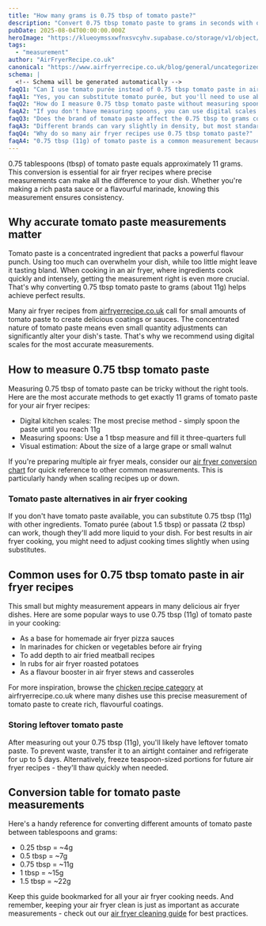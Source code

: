 ```yaml
---
title: "How many grams is 0.75 tbsp of tomato paste?"
description: "Convert 0.75 tbsp tomato paste to grams in seconds with our easy guide. Perfect for air fryer recipes!"
pubDate: 2025-08-04T00:00:00.000Z
heroImage: "https://klueoymssxwfnxsvcyhv.supabase.co/storage/v1/object/public/Shmucket/how-many-grams-is-0-75-tbsp-tomato-paste.webp"
tags:
  - "measurement"
author: "AirFryerRecipe.co.uk"
canonical: "https://www.airfryerrecipe.co.uk/blog/general/uncategorized/how-many-grams-is-0-75-tbsp-tomato-paste"
schema: |
  <!-- Schema will be generated automatically -->
faqQ1: "Can I use tomato purée instead of 0.75 tbsp tomato paste in air fryer recipes?"
faqA1: "Yes, you can substitute tomato purée, but you'll need to use about 1.5 tablespoons to match the flavour intensity of 0.75 tbsp (11g) tomato paste. Be aware that purée contains more water, so you may need to adjust cooking times slightly in your air fryer to account for the extra moisture."
faqQ2: "How do I measure 0.75 tbsp tomato paste without measuring spoons?"
faqA2: "If you don't have measuring spoons, you can use digital scales to weigh out 11 grams of tomato paste. Alternatively, visually estimate about three-quarters of a standard tablespoon (a level tablespoon filled to about 75% capacity). Another method is to use the size comparison - 0.75 tbsp is roughly the volume of a large grape."
faqQ3: "Does the brand of tomato paste affect the 0.75 tbsp to grams conversion?"
faqA3: "Different brands can vary slightly in density, but most standard tomato pastes will be very close to 11 grams for 0.75 tbsp. For absolute precision in air fryer cooking, especially with expensive ingredients, it's always best to weigh your tomato paste rather than relying solely on volume measurements."
faqQ4: "Why do so many air fryer recipes use 0.75 tbsp tomato paste?"
faqA4: "0.75 tbsp (11g) of tomato paste is a common measurement because it provides enough concentrated flavour to enhance dishes without overwhelming them. In air fryer cooking, where ingredients cook quickly and intensely, this amount perfectly balances flavour while avoiding excess moisture that could prevent proper crisping."
---
```

<p>0.75 tablespoons (tbsp) of tomato paste equals approximately 11 grams. This conversion is essential for air fryer recipes where precise measurements can make all the difference to your dish. Whether you're making a rich pasta sauce or a flavourful marinade, knowing this measurement ensures consistency.</p>

<h2>Why accurate tomato paste measurements matter</h2>
<p>Tomato paste is a concentrated ingredient that packs a powerful flavour punch. Using too much can overwhelm your dish, while too little might leave it tasting bland. When cooking in an air fryer, where ingredients cook quickly and intensely, getting the measurement right is even more crucial. That's why converting 0.75 tbsp tomato paste to grams (about 11g) helps achieve perfect results.</p>
<p>Many air fryer recipes from <a href=https://www.airfryerrecipe.co.uk/recipes>airfryerrecipe.co.uk</a> call for small amounts of tomato paste to create delicious coatings or sauces. The concentrated nature of tomato paste means even small quantity adjustments can significantly alter your dish's taste. That's why we recommend using digital scales for the most accurate measurements.</p>

<h2>How to measure 0.75 tbsp tomato paste</h2>
<p>Measuring 0.75 tbsp of tomato paste can be tricky without the right tools. Here are the most accurate methods to get exactly 11 grams of tomato paste for your air fryer recipes:</p>
<ul>
<li>Digital kitchen scales: The most precise method - simply spoon the paste until you reach 11g</li>
<li>Measuring spoons: Use a 1 tbsp measure and fill it three-quarters full</li>
<li>Visual estimation: About the size of a large grape or small walnut</li>
</ul>
<p>If you're preparing multiple air fryer meals, consider our <a href=https://www.airfryerrecipe.co.uk/air-fryer-conversion-chart>air fryer conversion chart</a> for quick reference to other common measurements. This is particularly handy when scaling recipes up or down.</p>

<h3>Tomato paste alternatives in air fryer cooking</h3>
<p>If you don't have tomato paste available, you can substitute 0.75 tbsp (11g) with other ingredients. Tomato purée (about 1.5 tbsp) or passata (2 tbsp) can work, though they'll add more liquid to your dish. For best results in air fryer cooking, you might need to adjust cooking times slightly when using substitutes.</p>

<h2>Common uses for 0.75 tbsp tomato paste in air fryer recipes</h2>
<p>This small but mighty measurement appears in many delicious air fryer dishes. Here are some popular ways to use 0.75 tbsp (11g) of tomato paste in your cooking:</p>
<ul>
<li>As a base for homemade air fryer pizza sauces</li>
<li>In marinades for chicken or vegetables before air frying</li>
<li>To add depth to air fried meatball recipes</li>
<li>In rubs for air fryer roasted potatoes</li>
<li>As a flavour booster in air fryer stews and casseroles</li>
</ul>
<p>For more inspiration, browse the <a href=https://www.airfryerrecipe.co.uk/recipe-category/chicken>chicken recipe category</a> at airfryerrecipe.co.uk where many dishes use this precise measurement of tomato paste to create rich, flavourful coatings.</p>

<h3>Storing leftover tomato paste</h3>
<p>After measuring out your 0.75 tbsp (11g), you'll likely have leftover tomato paste. To prevent waste, transfer it to an airtight container and refrigerate for up to 5 days. Alternatively, freeze teaspoon-sized portions for future air fryer recipes - they'll thaw quickly when needed.</p>

<h2>Conversion table for tomato paste measurements</h2>
<p>Here's a handy reference for converting different amounts of tomato paste between tablespoons and grams:</p>
<ul>
<li>0.25 tbsp = ~4g</li>
<li>0.5 tbsp = ~7g</li>
<li>0.75 tbsp = ~11g</li>
<li>1 tbsp = ~15g</li>
<li>1.5 tbsp = ~22g</li>
</ul>
<p>Keep this guide bookmarked for all your air fryer cooking needs. And remember, keeping your air fryer clean is just as important as accurate measurements - check out our <a href=https://www.airfryerrecipe.co.uk/air-fryer-cleaner>air fryer cleaning guide</a> for best practices.</p>
